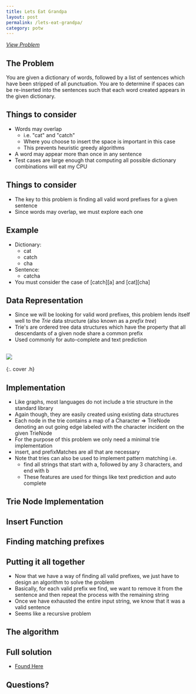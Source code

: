 ```yaml
---
title: Lets Eat Grandpa
layout: post
permalink: /lets-eat-grandpa/
category: potw
---
```


*[View Problem](http://potw.quinnftw.com/problem/2015/3/)*

## The Problem

You are given a dictionary of words, followed by a list of sentences which have been 
stripped of all punctuation.  You are to determine if spaces can be re-inserted into 
the sentences such that each word created appears in the given dictionary.

## Things to consider

* Words may overlap
    * i.e. "cat" and "catch"
    * Where you choose to insert the space is important in this case
    * This prevents heuristic greedy algorithms
* A word may appear more than once in any sentence
* Test cases are large enough that computing all possible dictionary 
combinations will eat my CPU

## Things to consider 

* The key to this problem is finding all valid word prefixes for a given sentence
* Since words may overlap, we must explore each one

## Example
* Dictionary:
    * cat
    * catch
    * cha
* Sentence:
    * catcha
* You must consider the case of \[catch\]\[a\] and \[cat\]\[cha\]

## Data Representation

* Since we will be looking for valid word prefixes, this problem lends itself 
well to the *Trie* data structure (also known as a *prefix tree*)
* Trie's are ordered tree data structures which have the property that all 
descendants of a given node share a common prefix
* Used commonly for auto-complete and text prediction

## ![]({{site.file}}/images/trie.jpg)
{:. cover .h}

## Implementation

* Like graphs, most languages do not include a trie structure in the 
standard library
* Again though, they are easily created using existing data structures
* Each node in the trie contains a map of a Character => TrieNode denoting an out 
going edge labeled with the character incident on the given TrieNode
* For the purpose of this problem we only need a minimal trie implementation
* insert, and prefixMatches are all that are necessary
* Note that tries can also be used to implement pattern matching i.e.
    * find all strings that start with a, followed by any 3 characters, and 
    end with b
    * These features are used for things like text prediction and auto complete

## Trie Node Implementation

<script src="https://gist.github.com/Quinny/c02aaa6b8aba622dfe77.js"></script>

## Insert Function

<script src="https://gist.github.com/Quinny/bc76ce614bff44e55ead.js"></script>

## Finding matching prefixes

<script src="https://gist.github.com/Quinny/d641a614273e838502c4.js"></script>

## Putting it all together

* Now that we have a way of finding all valid prefixes, we just have to design 
an algorithm to solve the problem
* Basically, for each valid prefix we find, we want to remove it from the sentence 
and then repeat the process with the remaining string
* Once we have exhausted the entire input string, we know that it was a valid sentence 
* Seems like a recursive problem

## The algorithm

<script src="https://gist.github.com/Quinny/420be33cfc7658306899.js"></script>

## Full solution

* [Found Here](https://gist.github.com/Quinny/34c4032f8c81c4c008fc)

## Questions?

